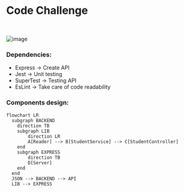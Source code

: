 # Code Challenge

<br>
 
![image](https://user-images.githubusercontent.com/63265996/166120264-ec3e7b2f-6877-4df4-8a5a-5ab12f47eec7.png)

### Dependencies:
- Express -> Create API
- Jest -> Unit testing
- SuperTest -> Testing API
- EsLint -> Take care of code readability

### Components design:
```mermaid
flowchart LR
  subgraph BACKEND
    direction TB
    subgraph LIB
        direction LR
        A[Reader] --> B[StudentService] --> C[StudentController]
    end
    subgraph EXPRESS
        direction TB
        D[Server]
    end
  end
  JSON --> BACKEND --> API
  LIB --> EXPRESS
  ```

